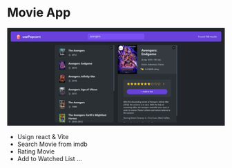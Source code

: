 # Movie App 

![UsePopcorn Demo](./usepopcorn%20demo.png)

+ Usign react & Vite 
+ Search Movie from imdb 
+ Rating Movie 
+ Add to Watched List ...